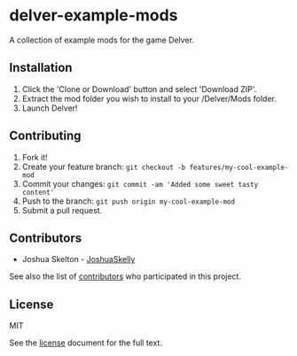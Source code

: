 # delver-example-mods
A collection of example mods for the game Delver.

## Installation
1. Click the 'Clone or Download' button and select 'Download ZIP'.
2. Extract the mod folder you wish to install to your /Delver/Mods folder.
3. Launch Delver!

## Contributing
1. Fork it!
2. Create your feature branch: `git checkout -b features/my-cool-example-mod`
3. Commit your changes: `git commit -am 'Added some sweet tasty content'`
4. Push to the branch: `git push origin my-cool-example-mod`
5. Submit a pull request.

## Contributors
- Joshua Skelton - [JoshuaSkelly](http://github.com/JoshuaSkelly)

See also the list of [contributors](./CONTRIBUTORS) who participated in this project.

## License
MIT

See the [license](./LICENSE) document for the full text.